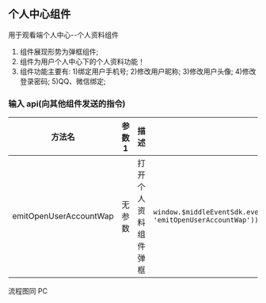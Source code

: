 ## 个人中心组件

用于观看端个人中心--个人资料组件

1. 组件展现形势为弹框组件;
2. 组件为用户个人中心下的个人资料功能！
3. 组件功能主要有: 1)绑定用户手机号; 2)修改用户昵称; 3)修改用户头像; 4)修改登录密码;
   5)QQ、微信绑定;

### 输入 api(向其他组件发送的指令)

| 方法名                 | 参数 1 | 描述                 | 代码块                                                                                     |
| ---------------------- | ------ | -------------------- | ------------------------------------------------------------------------------------------ |
| emitOpenUserAccountWap | 无参数 | 打开个人资料组件弹框 | `window.$middleEventSdk.event.send(boxEventOpitons(this.cuid, 'emitOpenUserAccountWap'));` |

流程图同 PC
